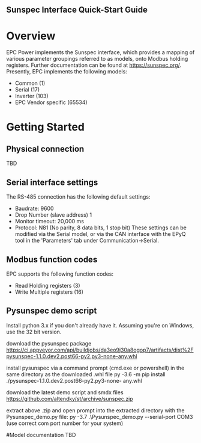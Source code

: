 ## Sunspec Interface Quick-Start Guide

# Overview
EPC Power implements the Sunspec interface, which provides a mapping of various
parameter groupings referred to as models, onto Modbus holding registers.
Further documentation can be found at https://sunspec.org/.
Presently, EPC implements the following models:
- Common (1)
- Serial (17)
- Inverter (103)
- EPC Vendor specific (65534)

# Getting Started

## Physical connection
TBD

## Serial interface settings
The RS-485 connection has the following default settings:
- Baudrate: 9600
- Drop Number (slave address) 1
- Monitor timeout: 20,000 ms
- Protocol: N81 (No parity, 8 data bits, 1 stop bit)
These settings can be modified via the Serial model, or via the CAN interface
with the EPyQ tool in the 'Parameters' tab under Communication->Serial.

## Modbus function codes
EPC supports the following function codes:
- Read Holding registers (3)
- Write Multiple registers (16)

## Pysunspec demo script
Install python 3.x if you don't already have it.
Assuming you're on Windows, use the 32 bit version.

download the pysunspec package
https://ci.appveyor.com/api/buildjobs/da3eo9j30a8ogop7/artifacts/dist%2Fpysunspec-1.1.0.dev2.post66-py2.py3-none-any.whl

install pysunspec via a command prompt (cmd.exe or powershell) in the
same directory as the downloaded .whl file
  py -3.6 -m pip install ./pysunspec-1.1.0.dev2.post66-py2.py3-none-
any.whl

download the latest demo script and smdx files
  https://github.com/altendky/st/archive/sunspec.zip

extract above .zip and open prompt into the extracted directory with the 
Pysunspec_demo.py file:
  py -3.7 .\Pysunspec_demo.py --serial-port COM3
  (use correct com port number for your system)

#Model documentation
TBD
